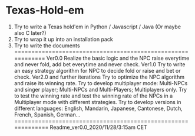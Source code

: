 # Texas-Hold-em
1. Try to write a Texas hold'em in Python / Javascript / Java (Or maybe also C later?)
2. Try to wrap it up into an installation pack
3. Try to write the documents
============================================================
Ver0.0
  Realize the basic logic and the NPC raise everytime and never fold, add bet everytime and never check. 
Ver1.0
  Try to write an easy strategy algorithm for NPC to decide fold or raise and bet or check. 
Ver2.0 and further iterations
  Try to optimize the NPC algorithm and raise its winning rate. 
  Try to develop multiplayer mode: Multi-NPCs and singer player; Multi-NPCs and Multi-Players; Multiplayers only. 
  Try to test the winning rate and test the winning rate of the NPCs in a Multiplayer mode with different strategies. 
  Try to develop versions in different languages: English, Mandarin, Japanese, Cantonese, Dutch, French, Spanish, German...
  =============================================================
  Readme_ver0.0_2020/11/28/3:15am CET
